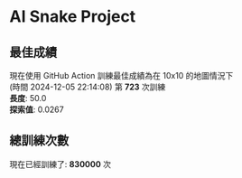 
# AI Snake Project

## **最佳成績**





















































































































































現在使用 GitHub Action 訓練最佳成績為在 10x10 的地圖情況下  
(時間 2024-12-05 22:14:08) 第 **723** 次訓練  
**長度**: 50.0  
**探索值**: 0.0267











































































































































































































































































































## 總訓練次數
現在已經訓練了: **830000** 次
